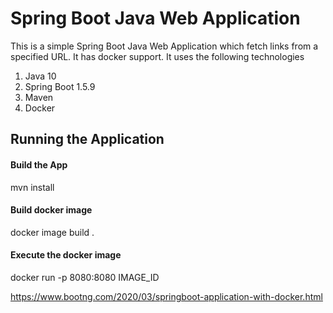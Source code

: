 # Spring Boot Java Web Application
This is a simple Spring Boot Java Web Application which fetch links from a specified URL.
It has docker support.
It uses the following technologies
1. Java 10
2. Spring Boot 1.5.9
3. Maven
4. Docker
 
## Running the Application


#### Build the App
mvn install

#### Build docker image
docker image build .

#### Execute the docker image
docker run -p 8080:8080  IMAGE_ID

https://www.bootng.com/2020/03/springboot-application-with-docker.html
